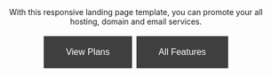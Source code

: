 <!DOCTYPE html>
<html lang="en">
<head>
    <style>
        .button2 {
            background-color: rgba(5, 5, 5, 0.762);
border: rgba(0, 0, 0, 0.464);
color: white;
padding: 20px 40px;
text-align: center;
text-decoration: none;
display: inline-block;
font-size: 16px;
margin: 4px 2px;
cursor: pointer;
        }       
    </style>
    <meta charset="UTF-8">
    <meta http-equiv="X-UA-Compatible" content="IE=edge">
    <meta name="viewport" content="width=device-width, initial-scale=1.0">
    <title>Document</title>
    
</head>
<body><dl>
    <div style="text-align: center"><img src="283275123_566903714873323_2944344173566758638_n.png" alt=""></div>
    <div style="text-align:center"><img src="284514004_574732927374558_4938050243560970746_n.png" alt=""></div>
    <div style="text-align:center">With this responsive landing page template, you can promote your all hosting, domain and email services.</div>
</dl>
        
<dl><div style="text-align: center"><button class="button2" >View Plans</button>
    <button class="button2" >All Features</button>
</dl>        

</div>
</body>
</html>
